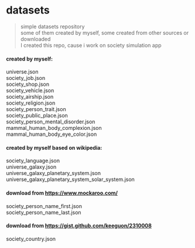 # datasets<br>

> simple datasets repository <br>
> some of them created by myself, some created from other sources or downloaded<br>
> I created this repo, cause i work on society simulation app<br>

#### created by myself:
universe.json<br>
society_job.json<br>
society_shop.json<br>
society_vehicle.json<br>
society_airship.json<br>
society_religion.json<br>
society_person_trait.json<br>
society_public_place.json<br>
society_person_mental_disorder.json<br>
mammal_human_body_complexion.json<br>
mammal_human_body_eye_color.json<br>

#### created by myself based on wikipedia:
society_language.json<br>
universe_galaxy.json<br>
universe_galaxy_planetary_system.json<br>
universe_galaxy_planetary_system_solar_system.json<br>


#### download from https://www.mockaroo.com/
society_person_name_first.json <br>
society_person_name_last.json <br>

#### download from https://gist.github.com/keeguon/2310008
society_country.json<br>

